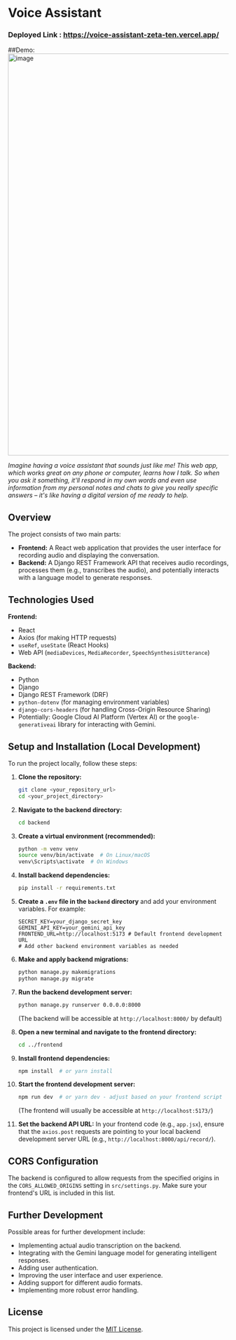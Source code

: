 # Voice Assistant 

### Deployed Link : https://voice-assistant-zeta-ten.vercel.app/

##Demo:<img width="917" alt="image" src="https://github.com/user-attachments/assets/77896142-2452-4f4b-96df-c9f568615c55" />


*Imagine having a voice assistant that sounds just like me! This web app, which works great on any phone or computer, learns how I talk. So when you ask it something, it'll respond in my own words and even use information from my personal notes and chats to give you really specific answers – it's like having a digital version of me ready to help.*

## Overview

The project consists of two main parts:

* **Frontend:** A React web application that provides the user interface for recording audio and displaying the conversation.
* **Backend:** A Django REST Framework API that receives audio recordings, processes them (e.g., transcribes the audio), and potentially interacts with a language model to generate responses.

## Technologies Used

**Frontend:**

* React
* Axios (for making HTTP requests)
* `useRef`, `useState` (React Hooks)
* Web API (`mediaDevices`, `MediaRecorder`, `SpeechSynthesisUtterance`)

**Backend:**

* Python
* Django
* Django REST Framework (DRF)
* `python-dotenv` (for managing environment variables)
* `django-cors-headers` (for handling Cross-Origin Resource Sharing)
* Potentially: Google Cloud AI Platform (Vertex AI) or the `google-generativeai` library for interacting with Gemini.

## Setup and Installation (Local Development)

To run the project locally, follow these steps:

1.  **Clone the repository:**
    ```bash
    git clone <your_repository_url>
    cd <your_project_directory>
    ```

2.  **Navigate to the backend directory:**
    ```bash
    cd backend
    ```

3.  **Create a virtual environment (recommended):**
    ```bash
    python -m venv venv
    source venv/bin/activate  # On Linux/macOS
    venv\Scripts\activate  # On Windows
    ```

4.  **Install backend dependencies:**
    ```bash
    pip install -r requirements.txt
    ```

5.  **Create a `.env` file in the `backend` directory** and add your environment variables. For example:
    ```
    SECRET_KEY=your_django_secret_key
    GEMINI_API_KEY=your_gemini_api_key
    FRONTEND_URL=http://localhost:5173 # Default frontend development URL
    # Add other backend environment variables as needed
    ```

6.  **Make and apply backend migrations:**
    ```bash
    python manage.py makemigrations
    python manage.py migrate
    ```

7.  **Run the backend development server:**
    ```bash
    python manage.py runserver 0.0.0.0:8000
    ```
    (The backend will be accessible at `http://localhost:8000/` by default)

8.  **Open a new terminal and navigate to the frontend directory:**
    ```bash
    cd ../frontend
    ```

9.  **Install frontend dependencies:**
    ```bash
    npm install  # or yarn install
    ```

10. **Start the frontend development server:**
    ```bash
    npm run dev  # or yarn dev - adjust based on your frontend script
    ```
    (The frontend will usually be accessible at `http://localhost:5173/`)

11. **Set the backend API URL:** In your frontend code (e.g., `app.jsx`), ensure that the `axios.post` requests are pointing to your local backend development server URL (e.g., `http://localhost:8000/api/record/`).
## CORS Configuration

The backend is configured to allow requests from the specified origins in the `CORS_ALLOWED_ORIGINS` setting in `src/settings.py`. Make sure your frontend's URL is included in this list.

## Further Development

Possible areas for further development include:

* Implementing actual audio transcription on the backend.
* Integrating with the Gemini language model for generating intelligent responses.
* Adding user authentication.
* Improving the user interface and user experience.
* Adding support for different audio formats.
* Implementing more robust error handling.

## License

This project is licensed under the [MIT License](LICENSE).
